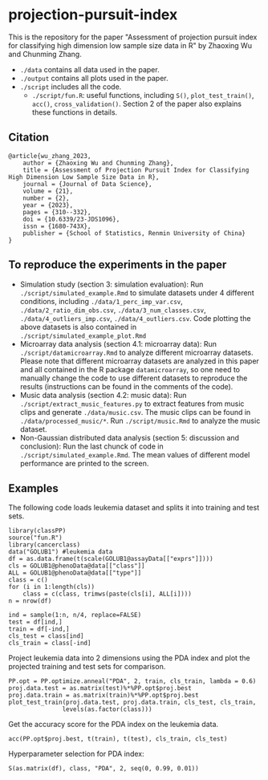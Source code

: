 # projection-pursuit-index

This is the repository for the paper "Assessment of projection pursuit index for classifying high dimension low sample size data in R" by Zhaoxing Wu and Chunming Zhang.

- `./data` contains all data used in the paper. 
- `./output` contains all plots used in the paper. 
- `./script` includes all the code.
  - `./script/fun.R`: useful functions, including `S()`, `plot_test_train()`, `acc()`, `cross_validation()`. Section 2 of the paper also explains these functions in details.
    
## Citation
```
@article{wu_zhang_2023,
    author = {Zhaoxing Wu and Chunming Zhang},
    title = {Assessment of Projection Pursuit Index for Classifying High Dimension Low Sample Size Data in R},
    journal = {Journal of Data Science},
    volume = {21},
    number = {2},
    year = {2023},
    pages = {310--332},
    doi = {10.6339/23-JDS1096},
    issn = {1680-743X},
    publisher = {School of Statistics, Renmin University of China}
}
```

## To reproduce the experiments in the paper
- Simulation study (section 3: simulation evaluation): Run `./script/simulated_example.Rmd` to simulate datasets under 4 different conditions, including `./data/1_perc_imp_var.csv`, `./data/2_ratio_dim_obs.csv`, `./data/3_num_classes.csv`, `./data/4_outliers_imp.csv`, `./data/4_outliers.csv`. Code plotting the above datasets is also contained in `./script/simulated_example_plot.Rmd`
- Microarray data analysis (section 4.1: microarray data): Run `./script/datamicroarray.Rmd` to analyze different microarray datasets. Please note that different microarray datasets are analyzed in this paper and all contained in the R package `datamicroarray`, so one need to manually change the code to use different datasets to reproduce the results (instructions can be found in the comments of the code).
- Music data analysis (section 4.2: music data): Run `./script/extract_music_features.py` to extract features from music clips and generate `./data/music.csv`. The music clips can be found in `./data/processed_music/*`. Run `./script/music.Rmd` to analyze the music dataset.
- Non-Gaussian distributed data analysis (section 5: discussion and conclusion): Run the last chunck of code in `./script/simulated_example.Rmd`. The mean values of different model performance are printed to the screen.

## Examples
The following code loads leukemia dataset and splits it into training and test sets.
```{r}
library(classPP)
source("fun.R")
library(cancerclass)
data("GOLUB1") #leukemia data
df = as.data.frame(t(scale(GOLUB1@assayData[["exprs"]])))
cls = GOLUB1@phenoData@data[["class"]] 
ALL = GOLUB1@phenoData@data[["type"]] 
class = c()
for (i in 1:length(cls))
    class = c(class, trimws(paste(cls[i], ALL[i])))
n = nrow(df)

ind = sample(1:n, n/4, replace=FALSE)
test = df[ind,]
train = df[-ind,]
cls_test = class[ind]
cls_train = class[-ind]
```

Project leukemia data into 2 dimensions using the PDA index and plot the projected training and test sets for comparison.
```{r}
PP.opt = PP.optimize.anneal("PDA", 2, train, cls_train, lambda = 0.6)
proj.data.test = as.matrix(test)%*%PP.opt$proj.best
proj.data.train = as.matrix(train)%*%PP.opt$proj.best
plot_test_train(proj.data.test, proj.data.train, cls_test, cls_train,
               levels(as.factor(class)))
```
Get the accuracy score for the PDA index on the leukemia data.
```{r}
acc(PP.opt$proj.best, t(train), t(test), cls_train, cls_test)
```
Hyperparameter selection for PDA index: 
```{r}
S(as.matrix(df), class, "PDA", 2, seq(0, 0.99, 0.01))
```


